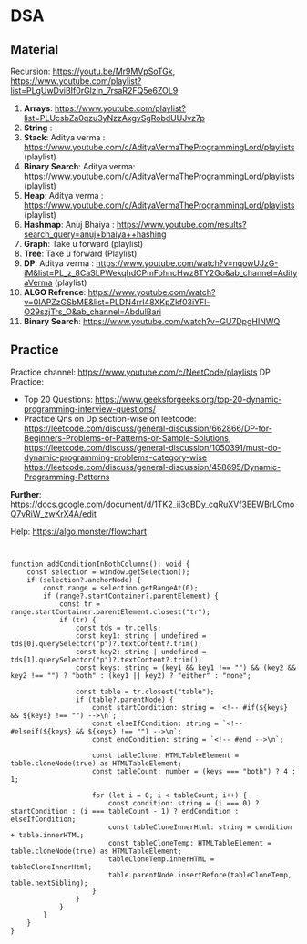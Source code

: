# DSA



## Material

Recursion: https://youtu.be/Mr9MVpSoTGk, https://www.youtube.com/playlist?list=PLgUwDviBIf0rGlzIn_7rsaR2FQ5e6ZOL9
1. **Arrays**: https://www.youtube.com/playlist?list=PLUcsbZa0qzu3yNzzAxgvSgRobdUUJvz7p
2. **String**  : 
3. **Stack**: Aditya verma : https://www.youtube.com/c/AdityaVermaTheProgrammingLord/playlists (playlist)
4. **Binary Search**: Aditya verma: https://www.youtube.com/c/AdityaVermaTheProgrammingLord/playlists (playlist)
5. **Heap**: Aditya verma : https://www.youtube.com/c/AdityaVermaTheProgrammingLord/playlists (playlist)
6. **Hashmap**: Anuj Bhaiya : https://www.youtube.com/results?search_query=anuj+bhaiya++hashing
7. **Graph**: Take u forward (playlist)
8. **Tree**:  Take u forward (Playlist)
9. **DP**: Aditya verma : https://www.youtube.com/watch?v=nqowUJzG-iM&list=PL_z_8CaSLPWekqhdCPmFohncHwz8TY2Go&ab_channel=AdityaVerma  (playlist)
10. **ALGO Refrence**: https://www.youtube.com/watch?v=0IAPZzGSbME&list=PLDN4rrl48XKpZkf03iYFl-O29szjTrs_O&ab_channel=AbdulBari
11. **Binary Search**: https://www.youtube.com/watch?v=GU7DpgHINWQ



## Practice


Practice channel: https://www.youtube.com/c/NeetCode/playlists
DP Practice:
- Top 20 Questions: https://www.geeksforgeeks.org/top-20-dynamic-programming-interview-questions/
- Practice Qns on Dp section-wise on leetcode:  https://leetcode.com/discuss/general-discussion/662866/DP-for-Beginners-Problems-or-Patterns-or-Sample-Solutions,                                                         https://leetcode.com/discuss/general-discussion/1050391/must-do-dynamic-programming-problems-category-wise
  https://leetcode.com/discuss/general-discussion/458695/Dynamic-Programming-Patterns


**Further**: https://docs.google.com/document/d/1TK2_ij3oBDy_cqRuXVf3EEWBrLCmoQ7vRiW_zwKrX4A/edit

Help: https://algo.monster/flowchart







```


function addConditionInBothColumns(): void {
    const selection = window.getSelection();
    if (selection?.anchorNode) {
        const range = selection.getRangeAt(0);
        if (range?.startContainer?.parentElement) {
            const tr = range.startContainer.parentElement.closest("tr");
            if (tr) {
                const tds = tr.cells;
                const key1: string | undefined = tds[0].querySelector("p")?.textContent?.trim();
                const key2: string | undefined = tds[1].querySelector("p")?.textContent?.trim();
                const keys: string = (key1 && key1 !== "") && (key2 && key2 !== "") ? "both" : (key1 || key2) ? "either" : "none";
                
                const table = tr.closest("table");
                if (table?.parentNode) {
                    const startCondition: string = `<!-- #if(${keys} && ${keys} !== "") -->\n`;
                    const elseIfCondition: string = `<!-- #elseif(${keys} && ${keys} !== "") -->\n`;
                    const endCondition: string = `<!-- #end -->\n`;
                    
                    const tableClone: HTMLTableElement = table.cloneNode(true) as HTMLTableElement;
                    const tableCount: number = (keys === "both") ? 4 : 1;
                    
                    for (let i = 0; i < tableCount; i++) {
                        const condition: string = (i === 0) ? startCondition : (i === tableCount - 1) ? endCondition : elseIfCondition;
                        const tableCloneInnerHtml: string = condition + table.innerHTML;
                        const tableCloneTemp: HTMLTableElement = table.cloneNode(true) as HTMLTableElement;
                        tableCloneTemp.innerHTML = tableCloneInnerHtml;
                        table.parentNode.insertBefore(tableCloneTemp, table.nextSibling);
                    }
                }
            }
        }
    }
}

    
```








